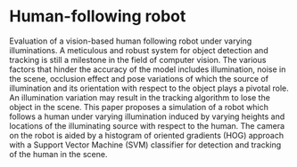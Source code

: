 # Human-following robot 
Evaluation of a vision-based human following robot under varying illuminations.
A meticulous and robust system for object detection and tracking is still a milestone in the field of computer vision. The various factors that hinder the accuracy of the model includes illumination, noise in the scene, occlusion effect and pose variations of which the source of illumination and its orientation with respect to the object plays a pivotal role. An illumination variation may result in the tracking algorithm to lose the object in the scene. This paper proposes a simulation of a robot which follows a human under varying illumination induced by varying heights and locations of the illuminating source with respect to the human. The camera on the robot is aided by a histogram of oriented gradients (HOG) approach with a Support Vector Machine (SVM) classifier for detection and tracking of the human in the scene.
